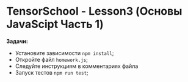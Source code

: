 # TensorSchool - Lesson3 (Основы JavaScipt Часть 1)

**Задачи:**

* Установите зависимости `npm install`;
* Откройте файл `homework.js`;
* Следуйте инструкциям в комментариях файла
* Запуск тестов `npm run test`;
